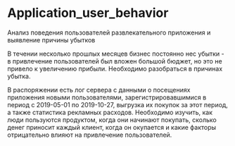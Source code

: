 # Application_user_behavior
Анализ поведения пользователей развлекательного приложения и выявление причины убытков

В течении несколько прошлых месяцев бизнес постоянно нес убытки - в привлечение пользователей был вложен большой бюджет, но это не привело к увеличению прибыли. 
Необходимо разобраться в причинах убытка.

В распоряжении есть лог сервера с данными о посещениях приложения новыми пользователями, зарегистрировавшимися в период с 2019-05-01 по 2019-10-27, 
выгрузка их покупок за этот период, а также статистика рекламных расходов. 
Необходимо изучить, как люди пользуются продуктом, когда они начинают покупать, сколько денег приносит каждый клиент, когда он окупается и какие факторы отрицательно влияют на привлечение пользователей.

